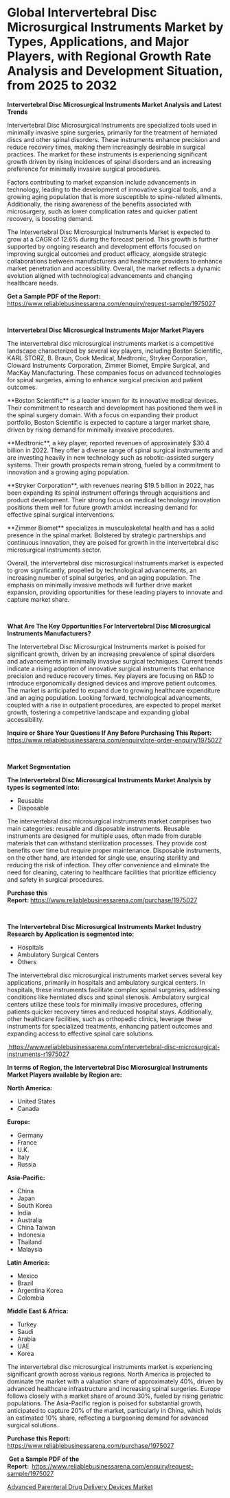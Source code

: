 <p><h1>Global Intervertebral Disc Microsurgical Instruments Market by Types, Applications, and Major Players, with Regional Growth Rate Analysis and Development Situation, from 2025 to 2032</h1></p><p><strong>Intervertebral Disc Microsurgical Instruments Market Analysis and Latest Trends</strong></p>
<p><p>Intervertebral Disc Microsurgical Instruments are specialized tools used in minimally invasive spine surgeries, primarily for the treatment of herniated discs and other spinal disorders. These instruments enhance precision and reduce recovery times, making them increasingly desirable in surgical practices. The market for these instruments is experiencing significant growth driven by rising incidences of spinal disorders and an increasing preference for minimally invasive surgical procedures.</p><p>Factors contributing to market expansion include advancements in technology, leading to the development of innovative surgical tools, and a growing aging population that is more susceptible to spine-related ailments. Additionally, the rising awareness of the benefits associated with microsurgery, such as lower complication rates and quicker patient recovery, is boosting demand. </p><p>The Intervertebral Disc Microsurgical Instruments Market is expected to grow at a CAGR of 12.6% during the forecast period. This growth is further supported by ongoing research and development efforts focused on improving surgical outcomes and product efficacy, alongside strategic collaborations between manufacturers and healthcare providers to enhance market penetration and accessibility. Overall, the market reflects a dynamic evolution aligned with technological advancements and changing healthcare needs.</p></p>
<p><strong>Get a Sample PDF of the Report:&nbsp;</strong> <a href="https://www.reliablebusinessarena.com/enquiry/request-sample/1975027?utm_campaign=1990&utm_medium=2&utm_source=Github&utm_content=ia&utm_term=05032025&utm_id=intervertebral-disc-microsurgical-instruments">https://www.reliablebusinessarena.com/enquiry/request-sample/1975027</a></p>
<p>&nbsp;</p>
<p><strong>Intervertebral Disc Microsurgical Instruments Major Market Players</strong></p>
<p><p>The intervertebral disc microsurgical instruments market is a competitive landscape characterized by several key players, including Boston Scientific, KARL STORZ, B. Braun, Cook Medical, Medtronic, Stryker Corporation, Cloward Instruments Corporation, Zimmer Biomet, Empire Surgical, and MacKay Manufacturing. These companies focus on advanced technologies for spinal surgeries, aiming to enhance surgical precision and patient outcomes.</p><p>**Boston Scientific** is a leader known for its innovative medical devices. Their commitment to research and development has positioned them well in the spinal surgery domain. With a focus on expanding their product portfolio, Boston Scientific is expected to capture a larger market share, driven by rising demand for minimally invasive procedures.</p><p>**Medtronic**, a key player, reported revenues of approximately $30.4 billion in 2022. They offer a diverse range of spinal surgical instruments and are investing heavily in new technology such as robotic-assisted surgery systems. Their growth prospects remain strong, fueled by a commitment to innovation and a growing aging population.</p><p>**Stryker Corporation**, with revenues nearing $19.5 billion in 2022, has been expanding its spinal instrument offerings through acquisitions and product development. Their strong focus on medical technology innovation positions them well for future growth amidst increasing demand for effective spinal surgical interventions.</p><p>**Zimmer Biomet** specializes in musculoskeletal health and has a solid presence in the spinal market. Bolstered by strategic partnerships and continuous innovation, they are poised for growth in the intervertebral disc microsurgical instruments sector.</p><p>Overall, the intervertebral disc microsurgical instruments market is expected to grow significantly, propelled by technological advancements, an increasing number of spinal surgeries, and an aging population. The emphasis on minimally invasive methods will further drive market expansion, providing opportunities for these leading players to innovate and capture market share.</p></p>
<p>&nbsp;</p>
<p><strong>What Are The Key Opportunities For Intervertebral Disc Microsurgical Instruments Manufacturers?</strong></p>
<p><p>The Intervertebral Disc Microsurgical Instruments market is poised for significant growth, driven by an increasing prevalence of spinal disorders and advancements in minimally invasive surgical techniques. Current trends indicate a rising adoption of innovative surgical instruments that enhance precision and reduce recovery times. Key players are focusing on R&D to introduce ergonomically designed devices and improve patient outcomes. The market is anticipated to expand due to growing healthcare expenditure and an aging population. Looking forward, technological advancements, coupled with a rise in outpatient procedures, are expected to propel market growth, fostering a competitive landscape and expanding global accessibility.</p></p>
<p><strong>Inquire or Share Your Questions If Any Before Purchasing This Report:</strong> <a href="https://www.reliablebusinessarena.com/enquiry/pre-order-enquiry/1975027?utm_campaign=1990&utm_medium=2&utm_source=Github&utm_content=ia&utm_term=05032025&utm_id=intervertebral-disc-microsurgical-instruments">https://www.reliablebusinessarena.com/enquiry/pre-order-enquiry/1975027</a></p>
<p>&nbsp;</p>
<p><strong>Market Segmentation</strong></p>
<p><strong>The Intervertebral Disc Microsurgical Instruments Market Analysis by types is segmented into:</strong></p>
<p><ul><li>Reusable</li><li>Disposable</li></ul></p>
<p><p>The intervertebral disc microsurgical instruments market comprises two main categories: reusable and disposable instruments. Reusable instruments are designed for multiple uses, often made from durable materials that can withstand sterilization processes. They provide cost benefits over time but require proper maintenance. Disposable instruments, on the other hand, are intended for single use, ensuring sterility and reducing the risk of infection. They offer convenience and eliminate the need for cleaning, catering to healthcare facilities that prioritize efficiency and safety in surgical procedures.</p></p>
<p><strong>Purchase this Report:&nbsp;</strong><a href="https://www.reliablebusinessarena.com/purchase/1975027?utm_campaign=1990&utm_medium=2&utm_source=Github&utm_content=ia&utm_term=05032025&utm_id=intervertebral-disc-microsurgical-instruments">https://www.reliablebusinessarena.com/purchase/1975027</a></p>
<p>&nbsp;</p>
<p><strong>The Intervertebral Disc Microsurgical Instruments Market Industry Research by Application is segmented into:</strong></p>
<p><ul><li>Hospitals</li><li>Ambulatory Surgical Centers</li><li>Others</li></ul></p>
<p><p>The intervertebral disc microsurgical instruments market serves several key applications, primarily in hospitals and ambulatory surgical centers. In hospitals, these instruments facilitate complex spinal surgeries, addressing conditions like herniated discs and spinal stenosis. Ambulatory surgical centers utilize these tools for minimally invasive procedures, offering patients quicker recovery times and reduced hospital stays. Additionally, other healthcare facilities, such as orthopedic clinics, leverage these instruments for specialized treatments, enhancing patient outcomes and expanding access to effective spinal care solutions.</p></p>
<p><a href="https://www.reliablebusinessarena.com/intervertebral-disc-microsurgical-instruments-r1975027?utm_campaign=1990&utm_medium=2&utm_source=Github&utm_content=ia&utm_term=05032025&utm_id=intervertebral-disc-microsurgical-instruments">&nbsp;https://www.reliablebusinessarena.com/intervertebral-disc-microsurgical-instruments-r1975027</a></p>
<p><strong>In terms of Region, the Intervertebral Disc Microsurgical Instruments Market Players available by Region are:</strong></p>
<p>
    <p> <strong> North America: </strong>
        <ul>
            <li>United States</li>
            <li>Canada</li>
        </ul>
        </p> 
    <p> <strong> Europe: </strong>
        <ul>
            <li>Germany</li>
            <li>France</li>
            <li>U.K.</li>
            <li>Italy</li>
            <li>Russia</li>
        </ul>
        </p> 
    <p> <strong> Asia-Pacific: </strong>
        <ul>
            <li>China</li>
            <li>Japan</li>
            <li>South Korea</li>
            <li>India</li>
            <li>Australia</li>
            <li>China Taiwan</li>
            <li>Indonesia</li>
            <li>Thailand</li>
            <li>Malaysia</li>
        </ul>
        </p> 
    <p> <strong> Latin America: </strong>
        <ul>
            <li>Mexico</li>
            <li>Brazil</li>
            <li>Argentina Korea</li>
            <li>Colombia</li>
        </ul>
        </p> 
    <p> <strong> Middle East & Africa: </strong>
        <ul>
            <li>Turkey</li>
            <li>Saudi</li>
            <li>Arabia</li>
            <li>UAE</li>
            <li>Korea</li>
        </ul>
    </p>
    </p>
<p><p>The intervertebral disc microsurgical instruments market is experiencing significant growth across various regions. North America is projected to dominate the market with a valuation share of approximately 40%, driven by advanced healthcare infrastructure and increasing spinal surgeries. Europe follows closely with a market share of around 30%, fueled by rising geriatric populations. The Asia-Pacific region is poised for substantial growth, anticipated to capture 20% of the market, particularly in China, which holds an estimated 10% share, reflecting a burgeoning demand for advanced surgical solutions.</p></p>
<p><strong>Purchase this Report: </strong><a href="https://www.reliablebusinessarena.com/purchase/1975027?utm_campaign=1990&utm_medium=2&utm_source=Github&utm_content=ia&utm_term=05032025&utm_id=intervertebral-disc-microsurgical-instruments">https://www.reliablebusinessarena.com/purchase/1975027</a></p>
<p>&nbsp;<strong>Get a Sample PDF of the Report:&nbsp;&nbsp;</strong><a href="https://www.reliablebusinessarena.com/enquiry/request-sample/1975027?utm_campaign=1990&utm_medium=2&utm_source=Github&utm_content=ia&utm_term=05032025&utm_id=intervertebral-disc-microsurgical-instruments">https://www.reliablebusinessarena.com/enquiry/request-sample/1975027</a></p>
<p><strong></strong></p>
<p><p><a href="https://github.com/MarciaRunte/Market-Research-Report-List-1/blob/main/advanced-parenteral-drug-delivery-devices-market.md?utm_campaign=1990&utm_medium=2&utm_source=Github&utm_content=ia&utm_term=05032025&utm_id=intervertebral-disc-microsurgical-instruments">Advanced Parenteral Drug Delivery Devices Market</a></p></p>